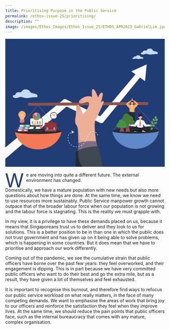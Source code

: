```yaml
---
title: Prioritising Purpose in the Public Service
permalink: /ethos-issue-25/prioritising/
description: ""
image: /images/Ethos_Images/Ethos_Issue_25/ETHOS_APR2023_GabrielLim.jpg
---
```

<style>

.subhead::first-letter 
{ 
	initial-letter: 3;    
	margin-right: .55em;
	color: #243e76;
	}	
		
	
	
</style>

![Prioritising Purpose in the Public Service](/images/Ethos_Images/Ethos_Issue_25/ETHOS_APR2023_GabrielLim.jpg)



<p class="subhead"><span>W</span>e are moving into quite a different future. The external environment has changed.</p>

<p>Domestically, we have a mature population with new needs but also more questions about how things are done. At the same time, we know we need to use resources more sustainably. Public Service manpower growth cannot outpace that of the broader labour force when our population is not growing and the labour force is stagnating. This is the reality we must grapple with. 
</p>

<p>In my view, it is a privilege to have these demands placed on 
us, because it means that Singaporeans trust us to deliver and they look to us for solutions. This is a better position to be in than one in which the public does not trust government and has given up on it being able to solve problems, which is happening in some countries. But it does mean that we have to prioritise and approach our work differently.</p>

<p>Coming out of the pandemic, we see the cumulative strain that public officers have borne over the past few years: they feel overworked, and their engagement is dipping. This is in part because we have very committed public officers who want to do their best and go the extra mile, but as a result, they have given a lot of themselves and feel exhausted.</p>

<p>It is important to recognise this burnout, and therefore ﬁnd ways to refocus our public service workload on what really matters, in the face of many competing demands. We want to emphasise the areas of work that bring joy to our officers and reinforce the satisfaction they feel when they improve lives. At the same time, we should reduce the pain points that public officers face, such as the internal bureaucracy that comes with any mature, complex organisation.</p>